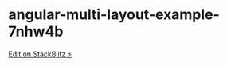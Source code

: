 # angular-multi-layout-example-7nhw4b

[Edit on StackBlitz ⚡️](https://stackblitz.com/edit/angular-multi-layout-example-7nhw4b)